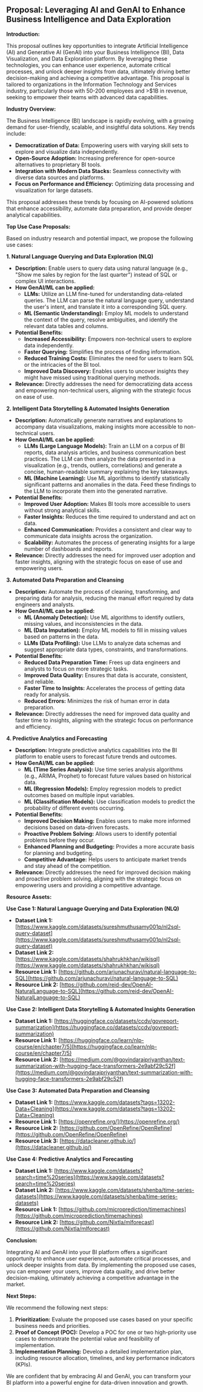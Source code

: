## Proposal: Leveraging AI and GenAI to Enhance Business Intelligence and Data Exploration

**Introduction:**

This proposal outlines key opportunities to integrate Artificial Intelligence (AI) and Generative AI (GenAI) into your Business Intelligence (BI), Data Visualization, and Data Exploration platform. By leveraging these technologies, you can enhance user experience, automate critical processes, and unlock deeper insights from data, ultimately driving better decision-making and achieving a competitive advantage. This proposal is tailored to organizations in the Information Technology and Services industry, particularly those with 50-200 employees and >$1B in revenue, seeking to empower their teams with advanced data capabilities.

**Industry Overview:**

The Business Intelligence (BI) landscape is rapidly evolving, with a growing demand for user-friendly, scalable, and insightful data solutions. Key trends include:

*   **Democratization of Data:** Empowering users with varying skill sets to explore and visualize data independently.
*   **Open-Source Adoption:** Increasing preference for open-source alternatives to proprietary BI tools.
*   **Integration with Modern Data Stacks:** Seamless connectivity with diverse data sources and platforms.
*   **Focus on Performance and Efficiency:** Optimizing data processing and visualization for large datasets.

This proposal addresses these trends by focusing on AI-powered solutions that enhance accessibility, automate data preparation, and provide deeper analytical capabilities.

**Top Use Case Proposals:**

Based on industry research and potential impact, we propose the following use cases:

**1. Natural Language Querying and Data Exploration (NLQ)**

*   **Description:** Enable users to query data using natural language (e.g., "Show me sales by region for the last quarter") instead of SQL or complex UI interactions.
*   **How GenAI/ML can be applied:**
    *   **LLMs:** Utilize an LLM fine-tuned for understanding data-related queries. The LLM can parse the natural language query, understand the user's intent, and translate it into a corresponding SQL query.
    *   **ML (Semantic Understanding):** Employ ML models to understand the context of the query, resolve ambiguities, and identify the relevant data tables and columns.
*   **Potential Benefits:**
    *   **Increased Accessibility:** Empowers non-technical users to explore data independently.
    *   **Faster Querying:** Simplifies the process of finding information.
    *   **Reduced Training Costs:** Eliminates the need for users to learn SQL or the intricacies of the BI tool.
    *   **Improved Data Discovery:** Enables users to uncover insights they might have missed using traditional querying methods.
*   **Relevance:** Directly addresses the need for democratizing data access and empowering non-technical users, aligning with the strategic focus on ease of use.

**2. Intelligent Data Storytelling & Automated Insights Generation**

*   **Description:** Automatically generate narratives and explanations to accompany data visualizations, making insights more accessible to non-technical users.
*   **How GenAI/ML can be applied:**
    *   **LLMs (Large Language Models):** Train an LLM on a corpus of BI reports, data analysis articles, and business communication best practices. The LLM can then analyze the data presented in a visualization (e.g., trends, outliers, correlations) and generate a concise, human-readable summary explaining the key takeaways.
    *   **ML (Machine Learning):** Use ML algorithms to identify statistically significant patterns and anomalies in the data. Feed these findings to the LLM to incorporate them into the generated narrative.
*   **Potential Benefits:**
    *   **Improved User Adoption:** Makes BI tools more accessible to users without strong analytical skills.
    *   **Faster Insights:** Reduces the time required to understand and act on data.
    *   **Enhanced Communication:** Provides a consistent and clear way to communicate data insights across the organization.
    *   **Scalability:** Automates the process of generating insights for a large number of dashboards and reports.
*   **Relevance:** Directly addresses the need for improved user adoption and faster insights, aligning with the strategic focus on ease of use and empowering users.

**3. Automated Data Preparation and Cleansing**

*   **Description:** Automate the process of cleaning, transforming, and preparing data for analysis, reducing the manual effort required by data engineers and analysts.
*   **How GenAI/ML can be applied:**
    *   **ML (Anomaly Detection):** Use ML algorithms to identify outliers, missing values, and inconsistencies in the data.
    *   **ML (Data Imputation):** Employ ML models to fill in missing values based on patterns in the data.
    *   **LLMs (Data Profiling):** Use LLMs to analyze data schemas and suggest appropriate data types, constraints, and transformations.
*   **Potential Benefits:**
    *   **Reduced Data Preparation Time:** Frees up data engineers and analysts to focus on more strategic tasks.
    *   **Improved Data Quality:** Ensures that data is accurate, consistent, and reliable.
    *   **Faster Time to Insights:** Accelerates the process of getting data ready for analysis.
    *   **Reduced Errors:** Minimizes the risk of human error in data preparation.
*   **Relevance:** Directly addresses the need for improved data quality and faster time to insights, aligning with the strategic focus on performance and efficiency.

**4. Predictive Analytics and Forecasting**

*   **Description:** Integrate predictive analytics capabilities into the BI platform to enable users to forecast future trends and outcomes.
*   **How GenAI/ML can be applied:**
    *   **ML (Time Series Analysis):** Use time series analysis algorithms (e.g., ARIMA, Prophet) to forecast future values based on historical data.
    *   **ML (Regression Models):** Employ regression models to predict outcomes based on multiple input variables.
    *   **ML (Classification Models):** Use classification models to predict the probability of different events occurring.
*   **Potential Benefits:**
    *   **Improved Decision Making:** Enables users to make more informed decisions based on data-driven forecasts.
    *   **Proactive Problem Solving:** Allows users to identify potential problems before they occur.
    *   **Enhanced Planning and Budgeting:** Provides a more accurate basis for planning and budgeting.
    *   **Competitive Advantage:** Helps users to anticipate market trends and stay ahead of the competition.
*   **Relevance:** Directly addresses the need for improved decision making and proactive problem solving, aligning with the strategic focus on empowering users and providing a competitive advantage.

**Resource Assets:**

**Use Case 1: Natural Language Querying and Data Exploration (NLQ)**

*   **Dataset Link 1:** [https://www.kaggle.com/datasets/sureshmuthusamy001p/nl2sql-query-dataset](https://www.kaggle.com/datasets/sureshmuthusamy001p/nl2sql-query-dataset)
*   **Dataset Link 2:** [https://www.kaggle.com/datasets/shahrukhkhan/wikisql](https://www.kaggle.com/datasets/shahrukhkhan/wikisql)
*   **Resource Link 1:** [https://github.com/arjunachuravi/natural-language-to-SQL](https://github.com/arjunachuravi/natural-language-to-SQL)
*   **Resource Link 2:** [https://github.com/reid-dev/OpenAI-NaturalLanguage-to-SQL](https://github.com/reid-dev/OpenAI-NaturalLanguage-to-SQL)

**Use Case 2: Intelligent Data Storytelling & Automated Insights Generation**

*   **Dataset Link 1:** [https://huggingface.co/datasets/ccdv/govreport-summarization](https://huggingface.co/datasets/ccdv/govreport-summarization)
*   **Resource Link 1:** [https://huggingface.co/learn/nlp-course/en/chapter7/5](https://huggingface.co/learn/nlp-course/en/chapter7/5)
*   **Resource Link 2:** [https://medium.com/@govindarajpriyanthan/text-summarization-with-hugging-face-transformers-2e9abf29c52f](https://medium.com/@govindarajpriyanthan/text-summarization-with-hugging-face-transformers-2e9abf29c52f)

**Use Case 3: Automated Data Preparation and Cleansing**

*   **Dataset Link 1:** [https://www.kaggle.com/datasets?tags=13202-Data+Cleaning](https://www.kaggle.com/datasets?tags=13202-Data+Cleaning)
*   **Resource Link 1:** [https://openrefine.org/](https://openrefine.org/)
*   **Resource Link 2:** [https://github.com/OpenRefine/OpenRefine](https://github.com/OpenRefine/OpenRefine)
*   **Resource Link 3:** [https://datacleaner.github.io/](https://datacleaner.github.io/)

**Use Case 4: Predictive Analytics and Forecasting**

*   **Dataset Link 1:** [https://www.kaggle.com/datasets?search=time%20series](https://www.kaggle.com/datasets?search=time%20series)
*   **Dataset Link 2:** [https://www.kaggle.com/datasets/shenba/time-series-datasets](https://www.kaggle.com/datasets/shenba/time-series-datasets)
*   **Resource Link 1:** [https://github.com/microprediction/timemachines](https://github.com/microprediction/timemachines)
*   **Resource Link 2:** [https://github.com/Nixtla/mlforecast](https://github.com/Nixtla/mlforecast)

**Conclusion:**

Integrating AI and GenAI into your BI platform offers a significant opportunity to enhance user experience, automate critical processes, and unlock deeper insights from data. By implementing the proposed use cases, you can empower your users, improve data quality, and drive better decision-making, ultimately achieving a competitive advantage in the market.

**Next Steps:**

We recommend the following next steps:

1.  **Prioritization:** Evaluate the proposed use cases based on your specific business needs and priorities.
2.  **Proof of Concept (POC):** Develop a POC for one or two high-priority use cases to demonstrate the potential value and feasibility of implementation.
3.  **Implementation Planning:** Develop a detailed implementation plan, including resource allocation, timelines, and key performance indicators (KPIs).

We are confident that by embracing AI and GenAI, you can transform your BI platform into a powerful engine for data-driven innovation and growth.